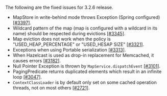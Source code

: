 
The following are the fixed issues for 3.2.6 release.

-	MapStore in write-behind mode throws Exception (Spring configured) [[#3397]](https://github.com/hazelcast/hazelcast/issues/3397).
-	Wildcard pattern of the map (map is configured with a wildcard in its name) should be respected during evictions [[#3345]](https://github.com/hazelcast/hazelcast/issues/3345).
-	Map eviction does not work when the policy is "USED_HEAP_PERCENTAGE" or "USED_HESAP SIZE" [[#3321]](https://github.com/hazelcast/hazelcast/issues/3321).
-	Exceptions when using Portable serialization [[#3313]](https://github.com/hazelcast/hazelcast/issues/3313).
-	When Hazelcast is used as drop-in replacement for Memcached, it causes errors [[#3182]](https://github.com/hazelcast/hazelcast/issues/3182).
-	Null Pointer Exception is thrown by `MapService.dispatchEvent` [[#3101]](https://github.com/hazelcast/hazelcast/issues/3101).
-	PagingPredicate returns duplicated elements which result in an infinite loop [[#3047]](https://github.com/hazelcast/hazelcast/issues/3047).
-	`ContextClassLoader` is by default only set on some cached operation threads, not on most others [[#2721]](https://github.com/hazelcast/hazelcast/issues/2721).

